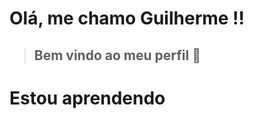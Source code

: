 # Olá, me chamo Guilherme !!
> ## Bem vindo ao meu perfil 👋


# Estou aprendendo
<link rel="stylesheet" href="https://cdn.jsdelivr.net/gh/devicons/devicon@v2.15.1/devicon.min.css"> 
<link rel="stylesheet" href="https://cdn.jsdelivr.net/gh/devicons/devicon@v2.15.1/devicon.min.css">
          
